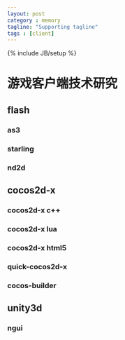 ```yaml
---
layout: post
category : memory
tagline: "Supporting tagline"
tags : [client]
---
```

{% include JB/setup %}

# 游戏客户端技术研究

## flash

### as3
### starling
### nd2d

## cocos2d-x
### cocos2d-x c++
### cocos2d-x lua
### cocos2d-x html5
### quick-cocos2d-x
### cocos-builder

## unity3d
### ngui